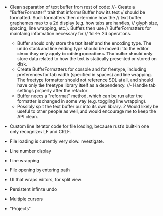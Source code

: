 - Clean separation of text buffer from rest of code:
    //- Create a "BufferFormatter" trait that informs Buffer how its text
    //  should be formatted.  Such formatters then determine how the
    //  text buffer graphemes map to a 2d display (e.g. how tabs are handles,
    //  glyph size, spacing, line wrapping, etc.).  Buffers then use
    //  BufferFormatters for maintaing information necessary for
    //  1d <-> 2d operations.
    - Buffer should only store the text itself and the encoding type.  The
      undo stack and line ending type should be moved into the editor since
      they only apply to editing operations.  The buffer should only store
      data related to how the text is statically presented or stored on
      disk.
    - Create BufferFormatters for console and for freetype, including
      preferences for tab width (specified in spaces) and line wrapping.
      The freetype formatter should not reference SDL at all, and should
      have only the freetype library itself as a dependency.
    //- Handle tab settings properly after the refactor
    - Buffer needs a "reformat" method, which can be run after the formatter
      is changed in some way (e.g. toggling line wrapping).
    - Possibly split the text buffer out into its own library...?  Would
      likely be useful to other people as well, and would encourage me to
      keep the API clean.

- Custom line iterator code for file loading, because rust's built-in one
  only recognizes LF and CRLF.
- File loading is currently very slow.  Investigate.
- Line number display
- Line wrapping
- File opening by entering path
- UI that wraps editors, for split view.
- Persistent infinite undo
- Multiple cursors
- "Projects"

